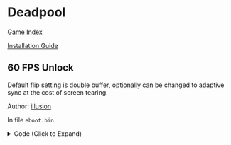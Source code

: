 # Deadpool

[Game Index](README.md#games)

[Installation Guide](https://illusion0001.github.io/install-instructions/)

## 60 FPS Unlock

Default flip setting is double buffer, optionally can be changed to adaptive sync at the cost of screen tearing.

Author: [illusion](https://twitter.com/illusion0002)

In file `eboot.bin`

<details>
<summary>Code (Click to Expand)</summary>

```
# Fliprate
0x745AA1 00

# Screenflip type
# 01 Double buffer
# 02 Adaptive sync
# 03 triple buffering?
# default: 01
0x745FDE
```

</details>
